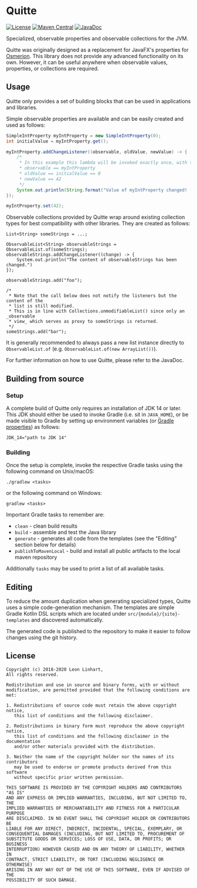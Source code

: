 # Quitte
[![License](https://img.shields.io/badge/license-BSD-blue.svg?style=flat-square&label=License)](https://github.com/Osmerion/Quitte/blob/master/LICENSE)
[![Maven Central](https://img.shields.io/maven-central/v/com.osmerion.quitte/quitte.svg?style=flat-square&label=Maven%20Central)](https://maven-badges.herokuapp.com/maven-central/com.osmerion.quitte/quitte)
[![JavaDoc](https://img.shields.io/maven-central/v/com.osmerion.quitte/quitte.svg?style=flat-square&label=JavaDoc&color=blue)](https://javadoc.io/doc/com.osmerion.quitte/quitte)

Specialized, observable properties and observable collections for the JVM.

Quitte was originally designed as a replacement for JavaFX's properties for [Osmerion](https://github.com/Osmerion/Osmerion).
This library does not provide any advanced functionality on its own. However, it can be useful anywhere when observable values,
properties, or collections are required.


## Usage

Quitte only provides a set of building blocks that can be used in applications
and libraries.

Simple observable properties are available and can be easily created and used as
follows:

```java
SimpleIntProperty myIntProperty = new SimpleIntProperty(0);
int initialValue = myIntProperty.get();

myIntProperty.addChangeListener((observable, oldValue, newValue) -> {
    /*
     * In this example this lambda will be invoked exactly once, with the following values:
     * observable == myIntProperty
     * oldValue == initialValue == 0
     * newValue == 42
     */
    System.out.println(String.format("Value of myIntProperty changed! (Old Value: %s, New Value: %s)", oldValue, newValue));
});

myIntProperty.set(42);
```

Observable collections provided by Quitte wrap around existing collection types
for best compatibility with other libraries. They are created as follows:

```
List<String> someStrings = ...;

ObservableList<String> observableStrings = ObservableList.of(someStrings);
observableStrings.addChangeListener((change) -> {
    System.out.println("The content of observableStrings has been changed.")
});

observableStrings.add("foo");

/*
 * Note that the call below does not notify the listeners but the content of the
 * list is still modified.
 * This is in line with Collections.unmodifiableList() since only an _observable
 * view_ which serves as proxy to someStrings is returned.
 */
someStrings.add("bar");
```

It is generally recommended to always pass a new list instance directly to
`ObservableList.of` (e.g. `ObservableList.of(new ArrayList())`).

For further information on how to use Quitte, please refer to the JavaDoc.


## Building from source

### Setup

A complete build of Quitte only requires an installation of JDK 14 or later.
This JDK should either be used to invoke Gradle (i.e. sit in `JAVA_HOME`), or be
made visible to Gradle by setting up environment variables (or [Gradle properties](https://docs.gradle.org/current/userguide/build_environment.html#sec:gradle_configuration_properties))
as follows:
```
JDK_14="path to JDK 14"
```

### Building

Once the setup is complete, invoke the respective Gradle tasks using the
following command on Unix/macOS:

    ./gradlew <tasks>

or the following command on Windows:

    gradlew <tasks>

Important Gradle tasks to remember are:
- `clean`                   - clean build results
- `build`                   - assemble and test the Java library
- `generate`                - generates all code from the templates (see the
                              "Editing" section below for details)
- `publishToMavenLocal`     - build and install all public artifacts to the
                              local maven repository

Additionally `tasks` may be used to print a list of all available tasks.


## Editing

To reduce the amount duplication when generating specialized types, Quitte uses
a simple code-generation mechanism. The templates are simple Gradle Kotlin DSL
scripts which are located under `src/{module}/{site}-templates` and discovered
automatically.

The generated code is published to the repository to make it easier to follow
changes using the git history.


## License

```
Copyright (c) 2018-2020 Leon Linhart,
All rights reserved.

Redistribution and use in source and binary forms, with or without
modification, are permitted provided that the following conditions are met:

1. Redistributions of source code must retain the above copyright notice,
   this list of conditions and the following disclaimer.

2. Redistributions in binary form must reproduce the above copyright notice,
   this list of conditions and the following disclaimer in the documentation
   and/or other materials provided with the distribution.

3. Neither the name of the copyright holder nor the names of its contributors
   may be used to endorse or promote products derived from this software
   without specific prior written permission.

THIS SOFTWARE IS PROVIDED BY THE COPYRIGHT HOLDERS AND CONTRIBUTORS "AS IS"
AND ANY EXPRESS OR IMPLIED WARRANTIES, INCLUDING, BUT NOT LIMITED TO, THE
IMPLIED WARRANTIES OF MERCHANTABILITY AND FITNESS FOR A PARTICULAR PURPOSE
ARE DISCLAIMED. IN NO EVENT SHALL THE COPYRIGHT HOLDER OR CONTRIBUTORS BE
LIABLE FOR ANY DIRECT, INDIRECT, INCIDENTAL, SPECIAL, EXEMPLARY, OR
CONSEQUENTIAL DAMAGES (INCLUDING, BUT NOT LIMITED TO, PROCUREMENT OF
SUBSTITUTE GOODS OR SERVICES; LOSS OF USE, DATA, OR PROFITS; OR BUSINESS
INTERRUPTION) HOWEVER CAUSED AND ON ANY THEORY OF LIABILITY, WHETHER IN
CONTRACT, STRICT LIABILITY, OR TORT (INCLUDING NEGLIGENCE OR OTHERWISE)
ARISING IN ANY WAY OUT OF THE USE OF THIS SOFTWARE, EVEN IF ADVISED OF THE
POSSIBILITY OF SUCH DAMAGE.
```